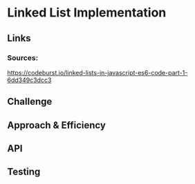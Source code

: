 # Linked List Implementation
<!-- Short summary or background information -->
    
## Links

### Sources:

https://codeburst.io/linked-lists-in-javascript-es6-code-part-1-6dd349c3dcc3
    
## Challenge
<!-- Description of the challenge -->
    
## Approach & Efficiency
<!-- What approach did you take? Why? What is the Big O space/time for this approach? -->
    
## API
<!-- Description of each method publicly available to your Linked List -->
    
## Testing
<!-- Description of how to run your tests -->